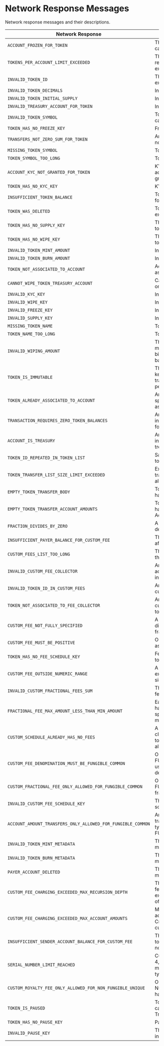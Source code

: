 # Network Response Messages

Network response messages and their descriptions.

| Network Response                                            | Description                                                                                            |
| ----------------------------------------------------------- | ------------------------------------------------------------------------------------------------------ |
| `ACCOUNT_FROZEN_FOR_TOKEN`                                  | The account is frozen and cannot transact with the token                                               |
| `TOKENS_PER_ACCOUNT_LIMIT_EXCEEDED`                         | The maximum number of token relations for a given account is exceeded                                  |
| `INVALID_TOKEN_ID`                                          | The token is invalid or does not exist                                                                 |
| `INVALID_TOKEN_DECIMALS`                                    | Invalid token decimals                                                                                 |
| `INVALID_TOKEN_INITIAL_SUPPLY`                              | Invalid token initial supply                                                                           |
| `INVALID_TREASURY_ACCOUNT_FOR_TOKEN`                        | Invalid token initial supply                                                                           |
| `INVALID_TOKEN_SYMBOL`                                      | Token Symbol is not UTF-8 capitalized alphabetical string                                              |
| `TOKEN_HAS_NO_FREEZE_KEY`                                   | Freeze key is not set on a token                                                                       |
| `TRANSFERS_NOT_ZERO_SUM_FOR_TOKEN`                          | Amounts in the transfer list are not net-zero                                                          |
| `MISSING_TOKEN_SYMBOL`                                      | Token Symbol is not provided                                                                           |
| `TOKEN_SYMBOL_TOO_LONG`                                     | Token Symbol is too long                                                                               |
| `ACCOUNT_KYC_NOT_GRANTED_FOR_TOKEN`                         | KYC must be granted and the account does not have KYC granted                                          |
| `TOKEN_HAS_NO_KYC_KEY`                                      | KYC key is not set on a token                                                                          |
| `INSUFFICIENT_TOKEN_BALANCE`                                | Token balance is not sufficient for the transaction                                                    |
| `TOKEN_WAS_DELETED`                                         | Token transactions cannot be executed on deleted token                                                 |
| `TOKEN_HAS_NO_SUPPLY_KEY`                                   | The supply key is not set on a token                                                                   |
| `TOKEN_HAS_NO_WIPE_KEY`                                     | The wipe key is not set on a token                                                                     |
| `INVALID_TOKEN_MINT_AMOUNT`                                 | Invalid mint amount                                                                                    |
| `INVALID_TOKEN_BURN_AMOUNT`                                 | Invalid burn amount                                                                                    |
| `TOKEN_NOT_ASSOCIATED_TO_ACCOUNT`                           | Account has not been associated with an account                                                        |
| `CANNOT_WIPE_TOKEN_TREASURY_ACCOUNT`                        | Cannot execute wipe operation on treasury account                                                      |
| `INVALID_KYC_KEY`                                           | Invalid kyc key                                                                                        |
| `INVALID_WIPE_KEY`                                          | Invalid wipe key                                                                                       |
| `INVALID_FREEZE_KEY`                                        | Invalid freeze key                                                                                     |
| `INVALID_SUPPLY_KEY`                                        | Invalid supply key                                                                                     |
| `MISSING_TOKEN_NAME`                                        | Token Name is not provided                                                                             |
| `TOKEN_NAME_TOO_LONG`                                       | Token Name is too long                                                                                 |
| `INVALID_WIPING_AMOUNT`                                     | The provided wipe amount must not be negative, zero or bigger than the token holder balance            |
| `TOKEN_IS_IMMUTABLE`                                        | The token does not have Admin key set, thus update/delete transactions cannot be performed             |
| `TOKEN_ALREADY_ASSOCIATED_TO_ACCOUNT`                       | An associateToken operation specified a token already associated with the account                      |
| `TRANSACTION_REQUIRES_ZERO_TOKEN_BALANCES`                  | An attempted operation is invalid until all token balances for the target account are zero             |
| `ACCOUNT_IS_TREASURY`                                       | An attempted operation is invalid because the account is a treasury                                    |
| `TOKEN_ID_REPEATED_IN_TOKEN_LIST`                           | Same TokenIDs present in the token list                                                                |
| `TOKEN_TRANSFER_LIST_SIZE_LIMIT_EXCEEDED`                   | Exceeded the number of token transfers (both from and to) allowed for token transfer list              |
| `EMPTY_TOKEN_TRANSFER_BODY`                                 | TokenTransfersTransactionBody has no TokenTransferList                                                 |
| `EMPTY_TOKEN_TRANSFER_ACCOUNT_AMOUNTS`                      | TokenTransfersTransactionBody has a TokenTransferList with no AccountAmounts                           |
| `FRACTION_DIVIDES_BY_ZERO`                                  | A custom fractional fee set a denominator of zero                                                      |
| `INSUFFICIENT_PAYER_BALANCE_FOR_CUSTOM_FEE`                 | The transaction payer could not afford a custom fee                                                    |
| `CUSTOM_FEES_LIST_TOO_LONG`                                 | The customFees list is longer than allowed limit 10                                                    |
| `INVALID_CUSTOM_FEE_COLLECTOR`                              | Any of the feeCollector accounts for customFees is invalid                                             |
| `INVALID_TOKEN_ID_IN_CUSTOM_FEES`                           | Any of the token Ids in customFees is invalid                                                          |
| `TOKEN_NOT_ASSOCIATED_TO_FEE_COLLECTOR`                     | Any of the token Ids in customFees are not associated to feeCollector                                  |
| `CUSTOM_FEE_NOT_FULLY_SPECIFIED`                            | A custom fee schedule entry did not specify either a fixed or fractional fee                           |
| `CUSTOM_FEE_MUST_BE_POSITIVE`                               | Only positive fees may be assessed at this time                                                        |
| `TOKEN_HAS_NO_FEE_SCHEDULE_KEY`                             | Fee schedule key is not set on token                                                                   |
| `CUSTOM_FEE_OUTSIDE_NUMERIC_RANGE`                          | A fractional custom fee exceeded the range of a 64-bit signed integer                                  |
| `INVALID_CUSTOM_FRACTIONAL_FEES_SUM`                        | The sum of all custom fractional fees must be strictly less than 1                                     |
| `FRACTIONAL_FEE_MAX_AMOUNT_LESS_THAN_MIN_AMOUNT`            | Each fractional custom fee must have its maximum\_amount, if specified, at least its minimum\_amount   |
| `CUSTOM_SCHEDULE_ALREADY_HAS_NO_FEES`                       | A fee schedule update tried to clear the custom fees from a token whose fee schedule was already empty |
| `CUSTOM_FEE_DENOMINATION_MUST_BE_FUNGIBLE_COMMON`           | Only tokens of type FUNGIBLE\_COMMON can be used as fee schedule denominations                         |
| `CUSTOM_FRACTIONAL_FEE_ONLY_ALLOWED_FOR_FUNGIBLE_COMMON`    | Only tokens of type FUNGIBLE\_COMMON can have fractional fees                                          |
| `INVALID_CUSTOM_FEE_SCHEDULE_KEY`                           | The provided custom fee schedule key was invalid                                                       |
| `ACCOUNT_AMOUNT_TRANSFERS_ONLY_ALLOWED_FOR_FUNGIBLE_COMMON` | An AccountAmount token transfers list referenced a token type other than FUNGIBLE\_COMMON              |
| `INVALID_TOKEN_MINT_METADATA`                               | The requested token mint metadata was invalid                                                          |
| `INVALID_TOKEN_BURN_METADATA`                               | The requested token burn metadata was invalid                                                          |
| `PAYER_ACCOUNT_DELETED`                                     | The payer account has been marked as deleted                                                           |
| `CUSTOM_FEE_CHARGING_EXCEEDED_MAX_RECURSION_DEPTH`          | The reference chain of custom fees for a transferred token exceeded the maximum length of 2            |
| `CUSTOM_FEE_CHARGING_EXCEEDED_MAX_ACCOUNT_AMOUNTS`          | More than 20 balance adjustments were to satisfy a CryptoTransfer and its implied custom fee payments  |
| `INSUFFICIENT_SENDER_ACCOUNT_BALANCE_FOR_CUSTOM_FEE`        | The sender account in the token transfer transaction could not afford a custom fee                     |
| `SERIAL_NUMBER_LIMIT_REACHED`                               | Currently no more than 4,294,967,295 NFTs may be minted for a given unique token type                  |
| `CUSTOM_ROYALTY_FEE_ONLY_ALLOWED_FOR_NON_FUNGIBLE_UNIQUE`   | Only tokens of type NON\_FUNGIBLE\_UNIQUE can have royalty fees                                        |
| `TOKEN_IS_PAUSED`                                           | Token is paused. This Token cannot be a part of any kind of Transaction until unpaused.                |
| `TOKEN_HAS_NO_PAUSE_KEY`                                    | Pause key is not set on token                                                                          |
| `INVALID_PAUSE_KEY`                                         | The provided pause key was invalid                                                                     |
